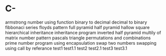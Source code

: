 # C-
armstrong number using function
binary to decimal
decimal to binary
fibbonaci series
floyds pattern
full pyramid
half pyramid
hallow square
hierarchical inheritance
inheritance program
inverted half pyramid
multily of matrix
number pattern
pascals triangle
permutations and combinations
prime number
program using encapsulation
swap two numbers
swapping using call by referance
test1
test1.1
test2
test2.1
test3
test3.1
